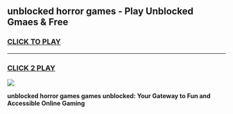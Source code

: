 
## unblocked horror games - Play Unblocked Gmaes & Free
<h3>
<a href="https://news.freeplayer.one?title=unblocked_horror_games&ref=16F">CLICK TO PLAY</a></h3>
<hr>

<h3>
<a href="https://news.freeplayer.one?title=unblocked_horror_games&ref=16F">CLICK 2 PLAY</a>
  
</h3>

<a href="https://news.freeplayer.one?title=unblocked_horror_games&ref=16F/"><img src="https://clearcache.store/games.png"></a>


**unblocked horror games games unblocked: Your Gateway to Fun and Accessible Online Gaming**
